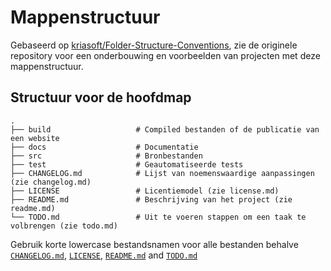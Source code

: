 # Mappenstructuur
Gebaseerd op [kriasoft/Folder-Structure-Conventions](https://github.com/kriasoft/Folder-Structure-Conventions), zie de originele repository voor een onderbouwing en voorbeelden van projecten met deze mappenstructuur.

## Structuur voor de hoofdmap

    .
    ├── build                   # Compiled bestanden of de publicatie van een website
    ├── docs                    # Documentatie
    ├── src                     # Bronbestanden
    ├── test                    # Geautomatiseerde tests
    ├── CHANGELOG.md            # Lijst van noemenswaardige aanpassingen (zie changelog.md)
    ├── LICENSE                 # Licentiemodel (zie license.md)
    ├── README.md               # Beschrijving van het project (zie readme.md)
    └── TODO.md                 # Uit te voeren stappen om een taak te volbrengen (zie todo.md)
    
Gebruik korte lowercase bestandsnamen voor alle bestanden behalve
[`CHANGELOG.md`](changelog.md), [`LICENSE`](license.md), [`README.md`](readme.md) and [`TODO.md`](todo.md)
